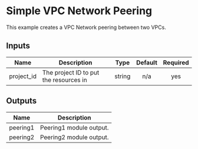 # Simple VPC Network Peering

This example creates a VPC Network peering between two VPCs.

<!-- BEGINNING OF PRE-COMMIT-TERRAFORM DOCS HOOK -->
## Inputs

| Name | Description | Type | Default | Required |
|------|-------------|:----:|:-----:|:-----:|
| project\_id | The project ID to put the resources in | string | n/a | yes |

## Outputs

| Name | Description |
|------|-------------|
| peering1 | Peering1 module output. |
| peering2 | Peering2 module output. |

<!-- END OF PRE-COMMIT-TERRAFORM DOCS HOOK -->
